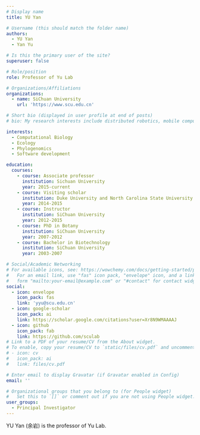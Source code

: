 ```yaml
---
# Display name
title: YU Yan

# Username (this should match the folder name)
authors:
  - YU Yan
  - Yan Yu

# Is this the primary user of the site?
superuser: false

# Role/position
role: Professor of Yu Lab

# Organizations/Affiliations
organizations:
  - name: SiChuan University
    url: 'https://www.scu.edu.cn'

# Short bio (displayed in user profile at end of posts)
# bio: My research interests include distributed robotics, mobile computing and programmable matter.

interests:
  - Computational Biology
  - Ecology
  - Phylogenomics
  - Software development

education:
  courses:
    - course: Associate professor
      institution: Sichuan University
      year: 2015-current
    - course: Visiting scholar
      institution: Duke University and North Carolina State University
      year: 2014-2015
    - course: Instructor
      institution: SiChuan University
      year: 2012-2015
    - course: PhD in Botany
      institution: SiChuan University
      year: 2007-2012
    - course: Bachelor in Biotechnology
      institution: SiChuan University
      year: 2003-2007

# Social/Academic Networking
# For available icons, see: https://wowchemy.com/docs/getting-started/page-builder/#icons
#   For an email link, use "fas" icon pack, "envelope" icon, and a link in the
#   form "mailto:your-email@example.com" or "#contact" for contact widget.
social:
  - icon: envelope
    icon_pack: fas
    link: 'yyu@scu.edu.cn'
  - icon: google-scholar
    icon_pack: ai
    link: https://scholar.google.com/citations?user=Xr8N9WMAAAAJ
  - icon: github
    icon_pack: fab
    link: https://github.com/sculab
# Link to a PDF of your resume/CV from the About widget.
# To enable, copy your resume/CV to `static/files/cv.pdf` and uncomment the lines below.
# - icon: cv
#   icon_pack: ai
#   link: files/cv.pdf

# Enter email to display Gravatar (if Gravatar enabled in Config)
email: ''

# Organizational groups that you belong to (for People widget)
#   Set this to `[]` or comment out if you are not using People widget.
user_groups:
  - Principal Investigator
---
```


<div style="text-align: justify">

YU Yan (余岩) is the professor of Yu Lab.

</div>
